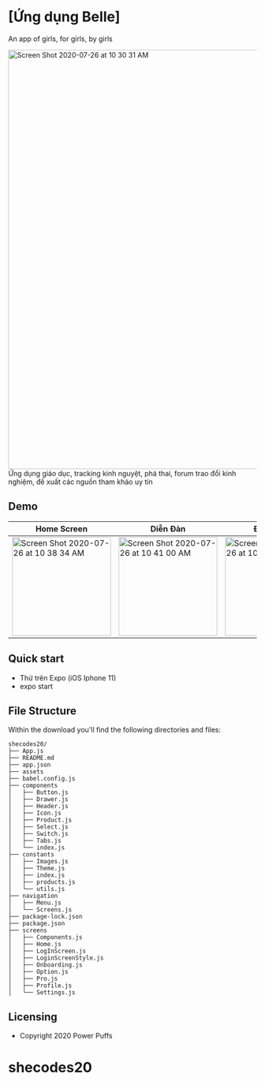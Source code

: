 # [Ứng dụng Belle]
An app of girls, for girls, by girls

<img width="851" alt="Screen Shot 2020-07-26 at 10 30 31 AM" src="https://user-images.githubusercontent.com/40749903/88470848-e2923f00-cf2b-11ea-92ed-93d976047139.png">
Ứng dụng giáo dục, tracking kinh nguyệt, phá thai, forum trao đổi kinh nghiệm, đề xuất các nguồn tham khảo uy tín

## Demo

| Home Screen | Diễn Đàn | Đăng nhập | Tư vấn phá thai |
| --- | --- | --- | --- |
| <img width="200" alt="Screen Shot 2020-07-26 at 10 38 34 AM" src="https://user-images.githubusercontent.com/40749903/88470878-31d86f80-cf2c-11ea-996c-08432b7ad375.png"> | <img width="200" alt="Screen Shot 2020-07-26 at 10 41 00 AM" src="https://user-images.githubusercontent.com/40749903/88470915-9bf11480-cf2c-11ea-8483-5c96e15f2e94.png"> | <img width="200" alt="Screen Shot 2020-07-26 at 10 40 41 AM" src="https://user-images.githubusercontent.com/40749903/88471029-eaeb7980-cf2d-11ea-906d-003c00f66334.png">| <img width="200" alt="Screen Shot 2020-07-26 at 10 41 25 AM" src="https://user-images.githubusercontent.com/40749903/88470937-db1f6580-cf2c-11ea-905b-2a1fb0a8be33.png"> |


## Quick start
- Thử trên Expo (iOS Iphone 11)
- expo start

## File Structure
Within the download you'll find the following directories and files:

```
shecodes20/
├── App.js
├── README.md
├── app.json
├── assets
├── babel.config.js
├── components
│   ├── Button.js
│   ├── Drawer.js
│   ├── Header.js
│   ├── Icon.js
│   ├── Product.js
│   ├── Select.js
│   ├── Switch.js
│   ├── Tabs.js
│   └── index.js
├── constants
│   ├── Images.js
│   ├── Theme.js
│   ├── index.js
│   ├── products.js
│   └── utils.js
├── navigation
│   ├── Menu.js
│   └── Screens.js
├── package-lock.json
├── package.json
├── screens
│   ├── Components.js
│   ├── Home.js
│   ├── LogInScreen.js
│   ├── LoginScreenStyle.js
│   ├── Onboarding.js
│   ├── Option.js
│   ├── Pro.js
│   ├── Profile.js
│   └── Settings.js

```



## Licensing

- Copyright 2020 Power Puffs 


# shecodes20
